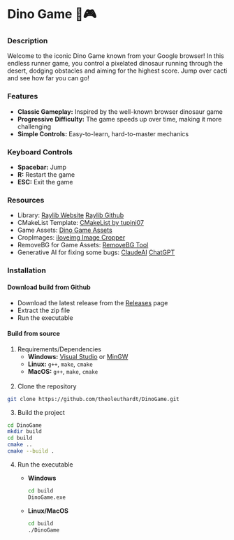 # Dino Game 🦖🎮

### Description
Welcome to the iconic Dino Game known from your Google browser! In this endless runner game, you control a pixelated dinosaur running through the desert,
dodging obstacles and aiming for the highest score. Jump over cacti and see how far you can go!

### Features
- **Classic Gameplay:** Inspired by the well-known browser dinosaur game
- **Progressive Difficulty:** The game speeds up over time, making it more challenging
- **Simple Controls:** Easy-to-learn, hard-to-master mechanics

### Keyboard Controls
- **Spacebar:** Jump
- **R:** Restart the game
- **ESC:** Exit the game

### Resources

- Library: [Raylib Website](https://www.raylib.com/) [Raylib Github](https://github.com/raysan5/raylib/tree/master)
- CMakeList Template: [CMakeList by tupini07](https://github.com/tupini07/raylib-cpp-cmake-template/blob/main/CMakeLists.txt)
- Game Assets: [Dino Game Assets](https://www.spriters-resource.com/browser_games/googledinosaurrungame/sheet/78171/)
- CropImages: [iloveimg Image Cropper](https://www.iloveimg.com/crop-image)
- RemoveBG for Game Assets: [RemoveBG Tool](https://www.remove.bg/)
- Generative AI for fixing some bugs: [ClaudeAI](https://claude.ai/) [ChatGPT](https://chatgpt.com/)

### Installation
#### Download build from Github
- Download the latest release from the [Releases](https://github.com/theoleuthardt/DinoGame/releases) page
- Extract the zip file
- Run the executable

#### Build from source
1. Requirements/Dependencies
    - **Windows:** [Visual Studio](https://visualstudio.microsoft.com/) or [MinGW](http://www.mingw.org/)
    - **Linux:** `g++`, `make`, `cmake`
    - **MacOS:** `g++`, `make`, `cmake`
      </br></br>
2. Clone the repository
```bash
git clone https://github.com/theoleuthardt/DinoGame.git
```

3. Build the project
```bash
cd DinoGame
mkdir build
cd build
cmake ..
cmake --build .
```

4. Run the executable
    - **Windows**
      ```bash
      cd build
      DinoGame.exe
      ```

    - **Linux/MacOS**
      ```bash
      cd build
      ./DinoGame
      ```

